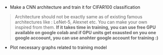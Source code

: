 * Make a CNN architecture and train it for CIFAR100 classification
> Architecture should not be exactly same as of existing famous architectures like : LeNet-5, Alexnet etc. You can make your own inspired from them.
> **If it takes time in training, you can use free GPU available on google colab and if GPU units get exausted on you one google accoount, you can use anohter google account for training :)**
* Plot necessary graphs related to training model
  
